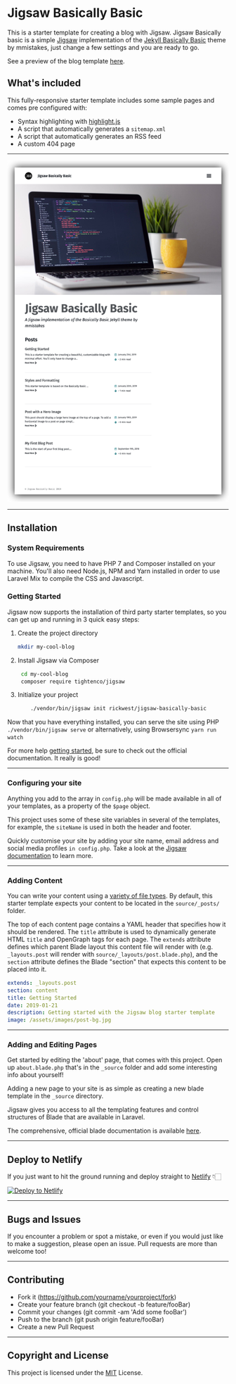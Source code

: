 # Jigsaw Basically Basic

This is a starter template for creating a blog with Jigsaw. Jigsaw Basically basic is a simple [Jigsaw](https://jigsaw.tighten.co/) implementation of the [Jekyll Basically Basic](https://github.com/mmistakes/jekyll-theme-basically-basic) theme by mmistakes, just change a few settings and you are ready to go.
 
 See a preview of the blog template [here](https://jigsaw-basically-basic.netlify.com/).

## What's included

This fully-responsive starter template includes some sample pages and comes pre configured with:

* Syntax highlighting with [highlight.js](https://highlightjs.org/)
* A script that automatically generates a `sitemap.xml`
* A script that automatically generates an RSS feed
* A custom 404 page

---

![Jigsaw Basically Basic Screenshot](./screenshot.png?raw=true "Jigsaw Basically Basic")

---

## Installation

### System Requirements
To use Jigsaw, you need to have PHP 7 and Composer installed on your machine. You'll also need Node.js, NPM and Yarn installed in order to use Laravel Mix to compile the CSS and Javascript.

### Getting Started
Jigsaw now supports the installation of third party starter templates, so you can get up and running in 3 quick easy steps:

1. Create the project directory
   
    ``` bash 
    mkdir my-cool-blog
    ```

2. Install Jigsaw via Composer
   
   ``` bash 
    cd my-cool-blog
    composer require tightenco/jigsaw
    ```
3. Initialize your project
    
    ``` bash 
        ./vendor/bin/jigsaw init rickwest/jigsaw-basically-basic
    ```

Now that you have everything installed, you can serve the site using PHP ``` ./vendor/bin/jigsaw serve ``` or alternatively, using Browsersync ``` yarn run watch ```
    
For more help [getting started](https://jigsaw.tighten.co/docs/installation/), be sure to check out the official documentation. It really is good!

--- 

### Configuring your site

Anything you add to the array in ```config.php``` will be made available in all of your templates, as a property of the ```$page``` object.

This project uses some of these site variables in several of the templates, for example, the ```siteName``` is used in both the header and footer.

Quickly customise your site by adding your site name, email address and social media profiles ```in config.php```. Take a look at the [Jigsaw documentation](https://jigsaw.tighten.co/docs/site-variables/) to learn more.

---

### Adding Content

You can write your content using a [variety of file types](http://jigsaw.tighten.co/docs/content-other-file-types/). By default, this starter template expects your content to be located in the `source/_posts/` folder.

The top of each content page contains a YAML header that specifies how it should be rendered. The `title` attribute is used to dynamically generate HTML `title` and OpenGraph tags for each page. The `extends` attribute defines which parent Blade layout this content file will render with (e.g. `_layouts.post` will render with `source/_layouts/post.blade.php`), and the `section` attribute defines the Blade "section" that expects this content to be placed into it.

``` yaml
extends: _layouts.post
section: content
title: Getting Started
date: 2019-01-21
description: Getting started with the Jigsaw blog starter template
image: /assets/images/post-bg.jpg
```

---

### Adding and Editing Pages
Get started by editing the 'about' page, that comes with this project. Open up ```about.blade.php``` that's in the ```_source``` folder and add some interesting info about yourself!

Adding a new page to your site is as simple as creating a new blade template in the ```_source``` directory.

Jigsaw gives you access to all the templating features and control structures of Blade that are available in Laravel.

The comprehensive, official blade documentation is available [here](https://laravel.com/docs/5.6/blade). 

---

## Deploy to Netlify

If you just want to hit the ground running and deploy straight to [Netlify](https://www.netlify.com/) 👇🏻

[![Deploy to Netlify](https://www.netlify.com/img/deploy/button.svg)](https://app.netlify.com/start/deploy?repository=https://github.com/rickwest/jigsaw-basically-basic)

---

## Bugs and Issues

If you encounter a problem or spot a mistake, or even if you would just like to make a suggestion, please open an issue. Pull requests are more than welcome too! 

---

## Contributing

- Fork it (https://github.com/yourname/yourproject/fork)
- Create your feature branch (git checkout -b feature/fooBar)
- Commit your changes (git commit -am 'Add some fooBar')
- Push to the branch (git push origin feature/fooBar)
- Create a new Pull Request

---

## Copyright and License

This project is licensed under the [MIT](https://choosealicense.com/licenses/mit/) License.